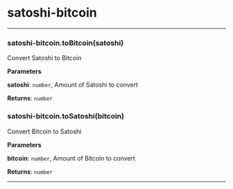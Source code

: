# satoshi-bitcoin





* * *

### satoshi-bitcoin.toBitcoin(satoshi) 

Convert Satoshi to Bitcoin

**Parameters**

**satoshi**: `number`, Amount of Satoshi to convert

**Returns**: `number`


### satoshi-bitcoin.toSatoshi(bitcoin) 

Convert Bitcoin to Satoshi

**Parameters**

**bitcoin**: `number`, Amount of Bitcoin to convert

**Returns**: `number`



* * *










